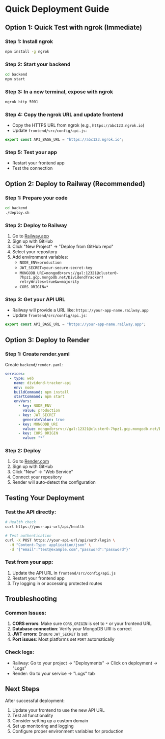 # Quick Deployment Guide

## Option 1: Quick Test with ngrok (Immediate)

### Step 1: Install ngrok

```bash
npm install -g ngrok
```

### Step 2: Start your backend

```bash
cd backend
npm start
```

### Step 3: In a new terminal, expose with ngrok

```bash
ngrok http 5001
```

### Step 4: Copy the ngrok URL and update frontend

- Copy the HTTPS URL from ngrok (e.g., `https://abc123.ngrok.io`)
- Update `frontend/src/config/api.js`:

```javascript
export const API_BASE_URL = "https://abc123.ngrok.io";
```

### Step 5: Test your app

- Restart your frontend app
- Test the connection

## Option 2: Deploy to Railway (Recommended)

### Step 1: Prepare your code

```bash
cd backend
./deploy.sh
```

### Step 2: Deploy to Railway

1. Go to [Railway.app](https://railway.app)
2. Sign up with GitHub
3. Click "New Project" → "Deploy from GitHub repo"
4. Select your repository
5. Add environment variables:
   - `NODE_ENV=production`
   - `JWT_SECRET=your-secure-secret-key`
   - `MONGODB_URI=mongodb+srv://gal:12321@cluster0-7hpz1.gcp.mongodb.net/DividendTracker?retryWrites=true&w=majority`
   - `CORS_ORIGIN=*`

### Step 3: Get your API URL

- Railway will provide a URL like: `https://your-app-name.railway.app`
- Update `frontend/src/config/api.js`:

```javascript
export const API_BASE_URL = "https://your-app-name.railway.app";
```

## Option 3: Deploy to Render

### Step 1: Create render.yaml

Create `backend/render.yaml`:

```yaml
services:
  - type: web
    name: dividend-tracker-api
    env: node
    buildCommand: npm install
    startCommand: npm start
    envVars:
      - key: NODE_ENV
        value: production
      - key: JWT_SECRET
        generateValue: true
      - key: MONGODB_URI
        value: mongodb+srv://gal:12321@cluster0-7hpz1.gcp.mongodb.net/DividendTracker?retryWrites=true&w=majority
      - key: CORS_ORIGIN
        value: "*"
```

### Step 2: Deploy

1. Go to [Render.com](https://render.com)
2. Sign up with GitHub
3. Click "New" → "Web Service"
4. Connect your repository
5. Render will auto-detect the configuration

## Testing Your Deployment

### Test the API directly:

```bash
# Health check
curl https://your-api-url/api/health

# Test authentication
curl -X POST https://your-api-url/api/auth/login \
  -H "Content-Type: application/json" \
  -d '{"email":"test@example.com","password":"password"}'
```

### Test from your app:

1. Update the API URL in `frontend/src/config/api.js`
2. Restart your frontend app
3. Try logging in or accessing protected routes

## Troubleshooting

### Common Issues:

1. **CORS errors**: Make sure `CORS_ORIGIN` is set to `*` or your frontend URL
2. **Database connection**: Verify your MongoDB URI is correct
3. **JWT errors**: Ensure `JWT_SECRET` is set
4. **Port issues**: Most platforms set `PORT` automatically

### Check logs:

- Railway: Go to your project → "Deployments" → Click on deployment → "Logs"
- Render: Go to your service → "Logs" tab

## Next Steps

After successful deployment:

1. Update your frontend to use the new API URL
2. Test all functionality
3. Consider setting up a custom domain
4. Set up monitoring and logging
5. Configure proper environment variables for production
